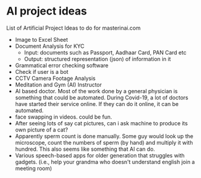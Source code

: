 # AI project ideas
List of Artificial Project Ideas to do for masterinai.com

- Image to Excel Sheet
- Document Analysis for KYC 
  - Input: documents such as Passport, Aadhaar Card, PAN Card etc
  - Output: structured representation (json) of information in it
- Grammatical error checking software
- Check if user is a bot
- CCTV Camera Footage Analysis
- Meditation and Gym (AI) Instructor
- AI based doctor. Most of the work done by a general physician is something that could be automated. During Covid-19, a lot of doctors have started their service online. If they can do it online, it can be automated.
- face swapping in videos. could be fun.
- After seeing lots of say cat pictures, can i ask machine to produce its own picture of a cat?
- Apparently sperm count is done manually. Some guy would look up the microscope, count the numbers of sperm (by hand) and multiply it with hundred. This also seems like something that AI can do.
- Various speech-based apps for older generation that struggles with gadgets. (i.e., help your grandma who doesn't understand english join a meeting room)
